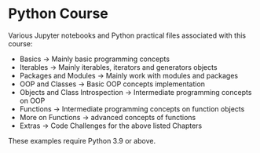 Python Course
================

Various Jupyter notebooks and Python practical files associated with this course:

- Basics -> Mainly basic programming concepts 
- Iterables -> Mainly iterables, iterators and generators objects
- Packages and Modules -> Mainly work with modules and packages
- OOP and Classes -> Basic OOP concepts implementation
- Objects and Class Introspection -> Intermediate programming concepts on OOP
- Functions -> Intermediate programming concepts on function objects
- More on Functions -> advanced concepts of functions
- Extras -> Code Challenges for the above listed Chapters

These examples require Python 3.9 or above.
